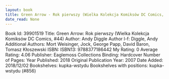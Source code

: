 ```yaml
---
layout: book
title: Green Arrow - Rok pierwszy (Wielka Kolekcja Komiksów DC Comics,  no. 44)
date_read: None
---
```


Book Id: 39901519
Title: Green Arrow: Rok pierwszy (Wielka Kolekcja Komiksów DC Comics, #44)
Author: Andy Diggle
Author l-f: Diggle, Andy
Additional Authors: Mort Weisinger, Jock, George Papp, David Baron, Tomasz Kłoszewski
ISBN: 
ISBN13: 9788377186442
My Rating: 0
Average Rating: 4.06
Publisher: Eaglemoss Collections
Binding: Hardcover
Number of Pages: 
Year Published: 2018
Original Publication Year: 2007
Date Added: 2018/12/02
Bookshelves: kupka-wstydu
Bookshelves with positions: kupka-wstydu (#856)

